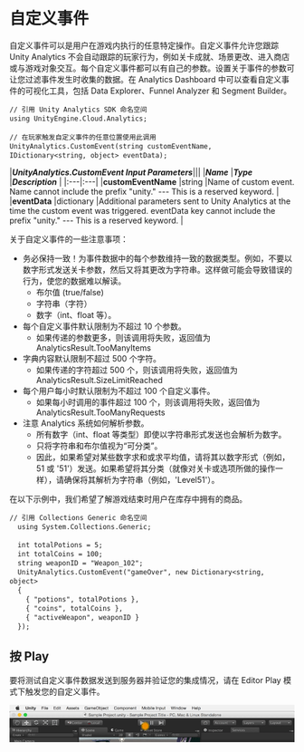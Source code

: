 自定义事件
=============

自定义事件可以是用户在游戏内执行的任意特定操作。自定义事件允许您跟踪 Unity Analytics 不会自动跟踪的玩家行为，例如关卡成就、场景更改、进入商店或与游戏对象交互。每个自定义事件都可以有自己的参数。设置关于事件的参数可让您过滤事件发生时收集的数据。在 Analytics Dashboard 中可以查看自定义事件的可视化工具，包括 Data Explorer、Funnel Analyzer 和 Segment Builder。

````
// 引用 Unity Analytics SDK 命名空间
using UnityEngine.Cloud.Analytics;

// 在玩家触发自定义事件的任意位置使用此调用
UnityAnalytics.CustomEvent(string customEventName,
IDictionary<string, object> eventData);
````

|**_UnityAnalytics.CustomEvent Input Parameters_**|||
|**_Name_** |**_Type_** |**_Description_** |
|:---|:---|
|__customEventName__ |string |Name of custom event. Name cannot include the prefix "unity." --- This is a reserved keyword. |
|__eventData__ |dictionary |Additional parameters sent to Unity Analytics at the time the custom event was triggered. eventData key cannot include the prefix "unity." --- This is a reserved keyword. |

关于自定义事件的一些注意事项：

* 务必保持一致！为事件数据中的每个参数维持一致的数据类型。例如，不要以数字形式发送关卡参数，然后又将其更改为字符串。这样做可能会导致错误的行为，使您的数据难以解读。
    * 布尔值 (true/false)
    * 字符串（字符）
    * 数字（int、float 等）。
* 每个自定义事件默认限制为不超过 10 个参数。
    * 如果传递的参数更多，则该调用将失败，返回值为 AnalyticsResult.TooManyItems
* 字典内容默认限制不超过 500 个字符。
    * 如果传递的字符超过 500 个，则该调用将失败，返回值为 AnalyticsResult.SizeLimitReached
* 每个用户每小时默认限制为不超过 100 个自定义事件。
    * 如果每小时调用的事件超过 100 个，则该调用将失败，返回值为 AnalyticsResult.TooManyRequests
* 注意 Analytics 系统如何解析参数。
    * 所有数字（int、float 等类型）即使以字符串形式发送也会解析为数字。
    * 只将字符串和布尔值视为“可分类”。
    * 因此，如果希望对某些数字求和或求平均值，请将其以数字形式（例如，51 或 '51'）发送。如果希望将其分类（就像对关卡或选项所做的操作一样），请确保将其解析为字符串（例如，'Level51'）。

在以下示例中，我们希望了解游戏结束时用户在库存中拥有的商品。


````
// 引用 Collections Generic 命名空间
  using System.Collections.Generic;

  int totalPotions = 5;
  int totalCoins = 100;
  string weaponID = "Weapon_102";
  UnityAnalytics.CustomEvent("gameOver", new Dictionary<string, object>
  {
    { "potions", totalPotions },
    { "coins", totalCoins },
    { "activeWeapon", weaponID }
  });
````

按 Play
----------
要将测试自定义事件数据发送到服务器并验证您的集成情况，请在 Editor Play 模式下触发您的自定义事件。

![](../uploads/Main/AnalyticsPlayGame.gif) 

